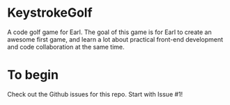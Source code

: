 # KeystrokeGolf
A code golf game for Earl. The goal of this game is for Earl to create an awesome first game, and learn a lot about practical front-end development and code collaboration at the same time. 

# To begin
Check out the Github issues for this repo. Start with Issue #1!
